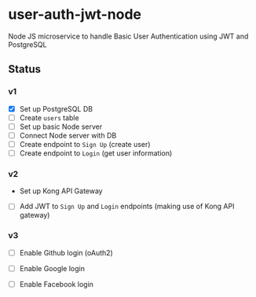 # user-auth-jwt-node
Node JS microservice to handle Basic User Authentication using JWT and PostgreSQL

## Status

### v1
- [X] Set up PostgreSQL DB
- [ ] Create `users` table
- [ ] Set up basic Node server
- [ ] Connect Node server with DB
- [ ] Create endpoint to `Sign Up` (create user)
- [ ] Create endpoint to `Login` (get user information)
### v2
- Set up Kong API Gateway
- [ ] Add JWT to `Sign Up` and `Login` endpoints (making use of Kong API gateway)

### v3
- [ ] Enable Github login (oAuth2)
- [ ] Enable Google login
- [ ] Enable Facebook login

